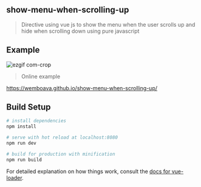 ## show-menu-when-scrolling-up

> Directive using vue js to show the menu when the user scrolls up and hide when scrolling down using pure javascript

## Example

![ezgif com-crop](https://user-images.githubusercontent.com/23389358/51559769-f6a63d80-1e69-11e9-8769-c2960bfc9f2b.gif)

> Online example

https://wemboava.github.io/show-menu-when-scrolling-up/

## Build Setup

``` bash
# install dependencies
npm install

# serve with hot reload at localhost:8080
npm run dev

# build for production with minification
npm run build
```

For detailed explanation on how things work, consult the [docs for vue-loader](http://vuejs.github.io/vue-loader).
